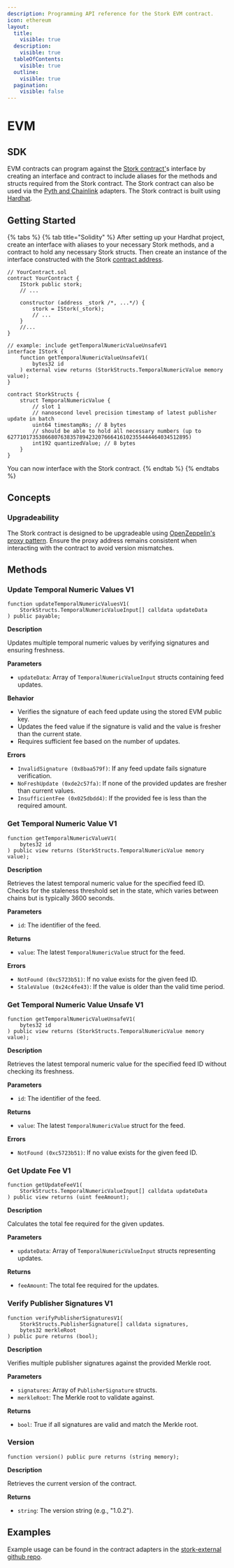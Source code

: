 ```yaml
---
description: Programming API reference for the Stork EVM contract.
icon: ethereum
layout:
  title:
    visible: true
  description:
    visible: true
  tableOfContents:
    visible: true
  outline:
    visible: true
  pagination:
    visible: false
---
```


# EVM

## SDK

EVM contracts can program against the [Stork contract'](https://github.com/Stork-Oracle/stork-external/tree/main/contracts/evm)s interface by creating an interface and contract to include aliases for the methods and structs required from the Stork contract.  The Stork contract can also be used via the [Pyth and Chainlink](../../resources/adapters.md) adapters. The Stork contract is built using [Hardhat](https://hardhat.org/).

## Getting Started

{% tabs %}
{% tab title="Solidity" %}
After setting up your Hardhat project, create an interface with aliases to your necessary Stork methods, and a contract to hold any necessary Stork structs. Then create an instance of the interface constructed with the Stork [contract address](../../resources/contract-addresses/).

```solidity
// YourContract.sol
contract YourContract {
    IStork public stork;
    // ...
    
    constructor (address _stork /*, ...*/) {
        stork = IStork(_stork);
        // ...
    }
    //...
}

// example: include getTemporalNumericValueUnsafeV1
interface IStork {
    function getTemporalNumericValueUnsafeV1(
        bytes32 id
    ) external view returns (StorkStructs.TemporalNumericValue memory value);
}

contract StorkStructs {
    struct TemporalNumericValue {
        // slot 1
        // nanosecond level precision timestamp of latest publisher update in batch
        uint64 timestampNs; // 8 bytes
        // should be able to hold all necessary numbers (up to 6277101735386680763835789423207666416102355444464034512895)
        int192 quantizedValue; // 8 bytes
    }
}
```

You can now interface with the Stork contract.
{% endtab %}
{% endtabs %}

## Concepts

### Upgradeability

The Stork contract is designed to be upgradeable using [OpenZeppelin's proxy pattern](https://docs.openzeppelin.com/upgrades-plugins/1.x/proxies). Ensure the proxy address remains consistent when interacting with the contract to avoid version mismatches.

## Methods

### Update Temporal Numeric Values V1

```solidity
function updateTemporalNumericValuesV1(
    StorkStructs.TemporalNumericValueInput[] calldata updateData
) public payable;
```

**Description**

Updates multiple temporal numeric values by verifying signatures and ensuring freshness.

**Parameters**

* `updateData`: Array of `TemporalNumericValueInput` structs containing feed updates.

**Behavior**

* Verifies the signature of each feed update using the stored EVM public key.
* Updates the feed value if the signature is valid and the value is fresher than the current state.
* Requires sufficient fee based on the number of updates.

**Errors**

* `InvalidSignature (0x8baa579f)`: If any feed update fails signature verification.
* `NoFreshUpdate (0xde2c57fa)`: If none of the provided updates are fresher than current values.
* `InsufficientFee (0x025dbdd4)`: If the provided fee is less than the required amount.

### Get Temporal Numeric Value V1

```solidity
function getTemporalNumericValueV1(
    bytes32 id
) public view returns (StorkStructs.TemporalNumericValue memory value);
```

**Description**

Retrieves the latest temporal numeric value for the specified feed ID. Checks for the staleness threshold set in the state, which varies between chains but is typically 3600 seconds.

**Parameters**

* `id`: The identifier of the feed.

**Returns**

* `value`: The latest `TemporalNumericValue` struct for the feed.

**Errors**

* `NotFound (0xc5723b51)`: If no value exists for the given feed ID.
* `StaleValue (0x24c4fe43)`: If the value is older than the valid time period.

### Get Temporal Numeric Value Unsafe V1

```solidity
function getTemporalNumericValueUnsafeV1(
    bytes32 id
) public view returns (StorkStructs.TemporalNumericValue memory value);
```

**Description**

Retrieves the latest temporal numeric value for the specified feed ID without checking its freshness.

**Parameters**

* `id`: The identifier of the feed.

**Returns**

* `value`: The latest `TemporalNumericValue` struct for the feed.

**Errors**

* `NotFound (0xc5723b51)`: If no value exists for the given feed ID.

### Get Update Fee V1

```solidity
function getUpdateFeeV1(
    StorkStructs.TemporalNumericValueInput[] calldata updateData
) public view returns (uint feeAmount);
```

**Description**

Calculates the total fee required for the given updates.

**Parameters**

* `updateData`: Array of `TemporalNumericValueInput` structs representing updates.

**Returns**

* `feeAmount`: The total fee required for the updates.

### Verify Publisher Signatures V1

```solidity
function verifyPublisherSignaturesV1(
    StorkStructs.PublisherSignature[] calldata signatures,
    bytes32 merkleRoot
) public pure returns (bool);
```

**Description**

Verifies multiple publisher signatures against the provided Merkle root.

**Parameters**

* `signatures`: Array of `PublisherSignature` structs.
* `merkleRoot`: The Merkle root to validate against.

**Returns**

* `bool`: True if all signatures are valid and match the Merkle root.

### Version

```solidity
function version() public pure returns (string memory);
```

**Description**

Retrieves the current version of the contract.

**Returns**

* `string`: The version string (e.g., "1.0.2").

## Examples

Example usage can be found in the contract adapters in the [stork-external github repo](https://github.com/Stork-Oracle/stork-external/tree/main/contracts).

